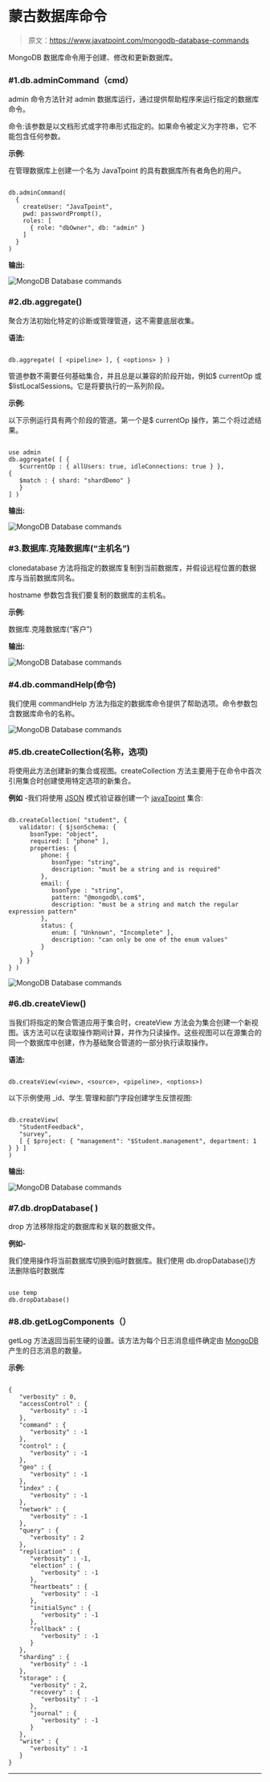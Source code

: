 # 蒙古数据库命令

> 原文：<https://www.javatpoint.com/mongodb-database-commands>

MongoDB 数据库命令用于创建、修改和更新数据库。

### #1.db.adminCommand（cmd）

admin 命令方法针对 admin 数据库运行，通过提供帮助程序来运行指定的数据库命令。

命令:该参数是以文档形式或字符串形式指定的。如果命令被定义为字符串，它不能包含任何参数。

**示例:**

在管理数据库上创建一个名为 JavaTpoint 的具有数据库所有者角色的用户。

```

db.adminCommand(
  {
    createUser: "JavaTpoint",
    pwd: passwordPrompt(),
    roles: [
      { role: "dbOwner", db: "admin" }
    ]
  }
)

```

**输出:**

![MongoDB Database commands](img/cdfa866edd6ff2e6c89aeef5f62c5079.png)

### #2.db.aggregate()

聚合方法初始化特定的诊断或管理管道，这不需要底层收集。

**语法:**

```

db.aggregate( [ <pipeline> ], { <options> } )

```

管道参数不需要任何基础集合，并且总是以兼容的阶段开始，例如$ currentOp 或$listLocalSessions。它是将要执行的一系列阶段。

**示例:**

以下示例运行具有两个阶段的管道。第一个是$ currentOp 操作，第二个将过滤结果。

```

use admin
db.aggregate( [ {
   $currentOp : { allUsers: true, idleConnections: true } }, 
{
   $match : { shard: "shardDemo" }
   }
] )

```

**输出:**

![MongoDB Database commands](img/5eca2521043fb8a3cae8ad4169571143.png)

### #3.数据库.克隆数据库(“主机名”)

clonedatabase 方法将指定的数据库复制到当前数据库，并假设远程位置的数据库与当前数据库同名。

hostname 参数包含我们要复制的数据库的主机名。

**示例:**

数据库.克隆数据库(“客户”)

**输出:**

![MongoDB Database commands](img/11677fe2699c3c480dc8f9ad189be671.png)

### #4.db.commandHelp(命令)

我们使用 commandHelp 方法为指定的数据库命令提供了帮助选项。命令参数包含数据库命令的名称。

![MongoDB Database commands](img/1b82880e51f4ee3e7682709daeaf9815.png)

### #5.db.createCollection(名称，选项)

将使用此方法创建新的集合或视图。createCollection 方法主要用于在命令中首次引用集合时创建使用特定选项的新集合。

**例如** -我们将使用 [JSON](https://www.javatpoint.com/json-tutorial) 模式验证器创建一个 [javaTpoint](https://www.javatpoint.com/) 集合:

```

db.createCollection( "student", {
   validator: { $jsonSchema: {
      bsonType: "object",
      required: [ "phone" ],
      properties: {
         phone: {
            bsonType: "string",
            description: "must be a string and is required"
         },
         email: {
            bsonType : "string",
            pattern: "@mongodb\.com$",
            description: "must be a string and match the regular expression pattern"
         },
         status: {
            enum: [ "Unknown", "Incomplete" ],
            description: "can only be one of the enum values"
         }
      }
   } }
} )

```

![MongoDB Database commands](img/7ce796ab02b3a2a17164aa49b880adb7.png)

### #6.db.createView()

当我们将指定的聚合管道应用于集合时，createView 方法会为集合创建一个新视图。该方法可以在读取操作期间计算，并作为只读操作。这些视图可以在源集合的同一个数据库中创建，作为基础聚合管道的一部分执行读取操作。

**语法:**

```

db.createView(<view>, <source>, <pipeline>, <options>)

```

以下示例使用 _id、学生.管理和部门字段创建学生反馈视图:

```

db.createView(
   "StudentFeedback",
   "survey",
   [ { $project: { "management": "$Student.management", department: 1 } } ]
)

```

**输出:**

![MongoDB Database commands](img/1a98caff745ba5b7c26953cc1d76e372.png)

### #7.db.dropDatabase( <writeconcern>)</writeconcern>

drop 方法移除指定的数据库和关联的数据文件。

**例如-**

我们使用<database>操作将当前数据库切换到临时数据库。我们使用 db.dropDatabase()方法删除临时数据库</database>

```

use temp
db.dropDatabase()

```

### #8.db.getLogComponents（）

getLog 方法返回当前生硬的设置。该方法为每个日志消息组件确定由 [MongoDB](https://www.javatpoint.com/mongodb-tutorial) 产生的日志消息的数量。

**示例:**

```

{
   "verbosity" : 0,
   "accessControl" : {
      "verbosity" : -1
   },
   "command" : {
      "verbosity" : -1
   },
   "control" : {
      "verbosity" : -1
   },
   "geo" : {
      "verbosity" : -1
   },
   "index" : {
      "verbosity" : -1
   },
   "network" : {
      "verbosity" : -1
   },
   "query" : {
      "verbosity" : 2
   },
   "replication" : {
      "verbosity" : -1,
      "election" : {
         "verbosity" : -1
      },
      "heartbeats" : {
         "verbosity" : -1
      },
      "initialSync" : {
         "verbosity" : -1
      },
      "rollback" : {
         "verbosity" : -1
      }
   },
   "sharding" : {
      "verbosity" : -1
   },
   "storage" : {
      "verbosity" : 2,
      "recovery" : {
         "verbosity" : -1
      },
      "journal" : {
         "verbosity" : -1
      }
   },
   "write" : {
      "verbosity" : -1
   }
}

```

* * *